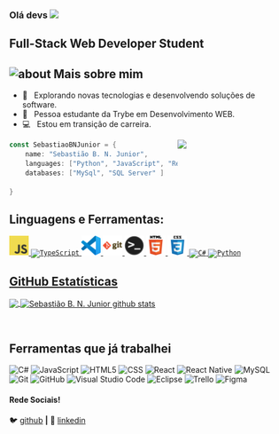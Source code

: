 ### Olá devs ![](https://user-images.githubusercontent.com/18350557/176309783-0785949b-9127-417c-8b55-ab5a4333674e.gif)

## Full-Stack Web Developer Student

## <img width="45" alt="about" src="https://raw.github.com/elizarov/elizarov/master/about.png"> Mais sobre mim

- 🤔 &nbsp; Explorando novas tecnologias e desenvolvendo soluções de software.
- 🌱 &nbsp; Pessoa estudante da Trybe em Desenvolvimento WEB.
- 💻 &nbsp; Estou em transição de carreira.

<img align="right" width="200" src="https://i2.wp.com/allhtaccess.info/wp-content/uploads/2018/03/programming.gif?fit=1281%2C716&ssl=1" />

```kotlin
const SebastiaoBNJunior = {
    name: "Sebastião B. N. Junior",
    languages: ["Python", "JavaScript", "React", "C#", "Visual Basic", "TypeScript "],
    databases: ["MySql", "SQL Server" ]

}
```

## **Linguagens e Ferramentas:**  

<code><a href="https://developer.mozilla.org/en-US/docs/Web/JavaScript" target="_blank" rel="noreferrer"><img height="35" src="https://raw.githubusercontent.com/github/explore/80688e429a7d4ef2fca1e82350fe8e3517d3494d/topics/javascript/javascript.png" alt="JavaScript"></code>
<code><a href="https://www.typescriptlang.org/" target="_blank" rel="noreferrer"><img height="35" src="https://raw.githubusercontent.com/danielcranney/readme-generator/main/public/icons/skills/typescript-colored.svg" alt="TypeScript"></code>
<code><img height="35" src="https://raw.githubusercontent.com/github/explore/80688e429a7d4ef2fca1e82350fe8e3517d3494d/topics/visual-studio-code/visual-studio-code.png" alt="Visual Studio Code"></code>
<code><a href="https://git-scm.com" target="_blank" rel="noreferrer"><img height="35" src="https://raw.githubusercontent.com/github/explore/80688e429a7d4ef2fca1e82350fe8e3517d3494d/topics/git/git.png" alt="GIT"></code>
<code><img height="35" src="https://raw.githubusercontent.com/github/explore/80688e429a7d4ef2fca1e82350fe8e3517d3494d/topics/terminal/terminal.png" alt="Terminal"></code>
<code><a href="https://developer.mozilla.org/en-US/docs/Glossary/HTML5" target="_blank" rel="noreferrer"><img height="35" src="https://raw.githubusercontent.com/github/explore/80688e429a7d4ef2fca1e82350fe8e3517d3494d/topics/html/html.png" alt="HTML"></code>
<code><a href="https://www.w3.org/TR/CSS/#css" target="_blank" rel="noreferrer"><img height="35" src="https://raw.githubusercontent.com/github/explore/80688e429a7d4ef2fca1e82350fe8e3517d3494d/topics/css/css.png" alt="CSS"></code>
<code><img height="35" src="https://raw.githubusercontent.com/jmnote/z-icons/master/svg/csharp.svg" alt="C#"></code>
<code><a href="https://www.python.org/" target="_blank" rel="noreferrer"><img height="35" src="https://raw.githubusercontent.com/jmnote/z-icons/master/svg/python.svg" alt="Python"></code>

## **GitHub Estatísticas**

<a href="https://github.com/SebastiaoBNJunior">
  <img align="center" src="https://github-readme-stats.vercel.app/api/top-langs/?username=SebastiaoBNJunior&theme=dracula&hide_langs_below=1" />
</a>

<a href="https://github.com/SebastiaoBNJunior">
 <img align="center" src="https://github-readme-stats.vercel.app/api?username=SebastiaoBNJunior&show_icons=true&theme=dracula&line_height=27" alt="Sebastião B. N. Junior github stats"/>
</a>

[github]: https://github.com/SebastiaoBNJunior
[linkedin]: https://www.linkedin.com/in/sebastiaobnjunior/
<br>

## **Ferramentas que já trabalhei**
  ![C#](https://img.shields.io/badge/-C++-333333?style=flat&logo=C%2B%2B&logoColor=00599C)
  ![JavaScript](https://img.shields.io/badge/-JavaScript-333333?style=flat&logo=javascript)
  ![HTML5](https://img.shields.io/badge/-HTML5-333333?style=flat&logo=HTML5)
  ![CSS](https://img.shields.io/badge/-CSS-333333?style=flat&logo=CSS3&logoColor=1572B6)
  ![React](https://img.shields.io/badge/-React-333333?style=flat&logo=react)
  ![React Native](https://img.shields.io/badge/-React%20Native-333333?style=flat&logo=react)
  ![MySQL](https://img.shields.io/badge/-MySQL-333333?style=flat&logo=mysql)
  ![Git](https://img.shields.io/badge/-Git-333333?style=flat&logo=git)
  ![GitHub](https://img.shields.io/badge/-GitHub-333333?style=flat&logo=github)
  ![Visual Studio Code](https://img.shields.io/badge/-Visual%20Studio%20Code-333333?style=flat&logo=visual-studio-code&logoColor=007ACC)
  ![Eclipse](https://img.shields.io/badge/-Eclipse-333333?style=flat&logo=eclipse-ide&logoColor=2C2255)
  ![Trello](https://img.shields.io/badge/-Trello-333333?style=flat&logo=trello&logoColor=007ACC)
  ![Figma](https://img.shields.io/badge/-Figma-333333?style=flat&logo=figma&logoColor=007ACC)
  
#### Rede Sociais!

🐦 [github][github] **|** 
👔 [linkedin][linkedin]







<!--
**SebastiaoBNJunior/SebastiaoBNJunior** is a ✨ _special_ ✨ repository because its `README.md` (this file) appears on your GitHub profile.

Here are some ideas to get you started:

- 🔭 I’m currently working on ...
- 🌱 I’m currently learning ...
- 👯 I’m looking to collaborate on ...
- 🤔 I’m looking for help with ...
- 💬 Ask me about ...
- 📫 How to reach me: ...
- 😄 Pronouns: ...
- ⚡ Fun fact: ...
-->
